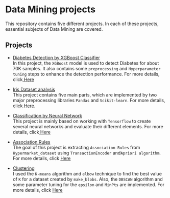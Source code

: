 ﻿# Data Mining projects
This repository contains five different projects. In each of these projects, essential subjects of Data Mining are covered.

## Projects

* [Diabetes Detection by ‍‍‍XGBoost Classifier](https://github.com/MohammadJavadArdestani/Data-Mining-projects/tree/main/Diabetes_detection_by_XGBoost_Classifier)<br>
In this project, the ```XGBoost``` model is used to detect Diabetes for about 70K samples. It also contains some ```preprocessing``` and ``Hyperparameter tuning`` steps to enhance the detection performance. For more details, click[ <u>Here</u>](https://github.com/MohammadJavadArdestani/Data-Mining-projects/tree/main/Diabetes_detection_by_XGBoost_Classifier)


* [Iris Dataset analysis](https://github.com/MohammadJavadArdestani/Data-Mining-projects/tree/main/Iris%20Dataset%20analysis)<br>
This project contains five main parts, which are implemented by two major preprocessing libraries ```Pandas``` and ```Scikit-learn```. For more details, click[ <u>Here</u>](https://github.com/MohammadJavadArdestani/Data-Mining-projects/tree/main/Iris%20Dataset%20analysis).

* [Classification by Neural Network](https://github.com/MohammadJavadArdestani/Data-Mining-projects/tree/main/Classification%20by%20Neural%20Network)<br>
This project is mainly based on working with ```Tensorflow``` to create several neural networks and evaluate their different elements. For more details, click[ <u>Here</u>](https://github.com/MohammadJavadArdestani/Data-Mining-projects/tree/main/Classification%20by%20Neural%20Network)


* [Association Rules](https://github.com/MohammadJavadArdestani/Data-Mining-projects/tree/main/Association%20Rules)<br>
The goal of this project is extracting ```Association Rules```  from ```Hypermarket_dataset``` using ```TransactionEncoder``` and```Apriori algorithm```. For more details, click [<u>Here</u>](https://github.com/MohammadJavadArdestani/Data-Mining-projects/tree/main/Association%20Rules)

* [Clustering](https://github.com/MohammadJavadArdestani/Data-Mining-projects/tree/main/Clustering) <br>
I used the ```K-means``` algorithm and ```elbow``` technique to find the best value of ```K``` for a dataset created by ```make_blobs```. Also, the ```DBSCAN``` algorithm and some parameter tuning for the ```epsilon``` and ```MinPts``` are implemented. For more details, click [<u>Here</u>](https://github.com/MohammadJavadArdestani/Data-Mining-projects/tree/main/Clustering)
